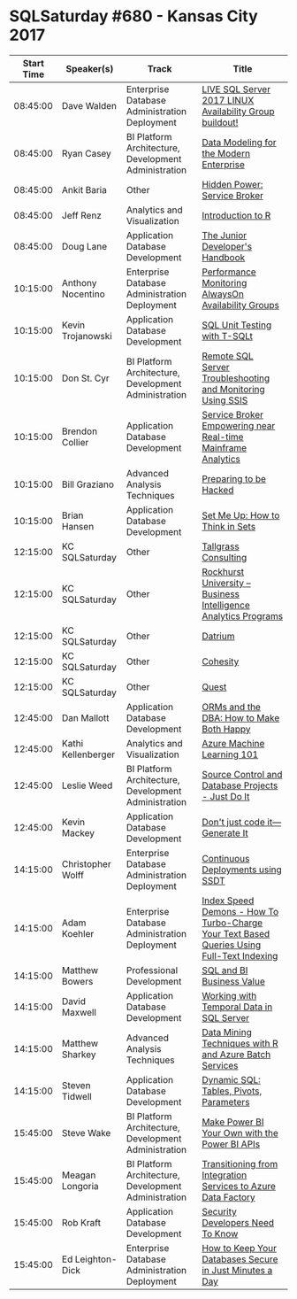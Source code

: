 # SQLSaturday #680 - Kansas City 2017
Start Time|Speaker(s)|Track|Title
---|---|---|---
08:45:00|Dave Walden|Enterprise Database Administration  Deployment|[LIVE SQL Server 2017 LINUX Availability Group buildout!](66781.md)
08:45:00|Ryan Casey|BI Platform Architecture, Development  Administration|[Data Modeling for the Modern Enterprise](67648.md)
08:45:00|Ankit Baria|Other|[Hidden Power: Service Broker](68672.md)
08:45:00|Jeff Renz|Analytics and Visualization|[Introduction to R](68902.md)
08:45:00|Doug Lane|Application  Database Development|[The Junior Developer's Handbook](68920.md)
10:15:00|Anthony Nocentino|Enterprise Database Administration  Deployment|[Performance Monitoring AlwaysOn Availability Groups](66761.md)
10:15:00|Kevin Trojanowski|Application  Database Development|[SQL Unit Testing with T-SQLt](68428.md)
10:15:00|Don St. Cyr|BI Platform Architecture, Development  Administration|[Remote SQL Server Troubleshooting and Monitoring Using SSIS](68459.md)
10:15:00|Brendon Collier|Application  Database Development|[Service Broker Empowering near Real-time Mainframe Analytics](68985.md)
10:15:00|Bill Graziano|Advanced Analysis Techniques|[Preparing to be Hacked](69786.md)
10:15:00|Brian Hansen|Application  Database Development|[Set Me Up: How to Think in Sets](69825.md)
12:15:00|KC SQLSaturday|Other|[Tallgrass Consulting](69892.md)
12:15:00|KC SQLSaturday|Other|[Rockhurst University – Business Intelligence  Analytics Programs](69893.md)
12:15:00|KC SQLSaturday|Other|[Datrium](69895.md)
12:15:00|KC SQLSaturday|Other|[Cohesity](69896.md)
12:15:00|KC SQLSaturday|Other|[Quest](69897.md)
12:45:00|Dan Mallott|Application  Database Development|[ORMs and the DBA: How to Make Both Happy](66746.md)
12:45:00|Kathi Kellenberger|Analytics and Visualization|[Azure Machine Learning 101](67933.md)
12:45:00|Leslie Weed|BI Platform Architecture, Development  Administration|[Source Control and Database Projects - Just Do It](68415.md)
12:45:00|Kevin Mackey|Application  Database Development|[Don't just code it—Generate It](68907.md)
14:15:00|Christopher Wolff|Enterprise Database Administration  Deployment|[Continuous Deployments using SSDT](66776.md)
14:15:00|Adam Koehler|Enterprise Database Administration  Deployment|[Index Speed Demons - How To Turbo-Charge Your Text Based Queries Using Full-Text Indexing](66780.md)
14:15:00|Matthew Bowers|Professional Development|[SQL and BI Business Value](67068.md)
14:15:00|David Maxwell|Application  Database Development|[Working with Temporal Data in SQL Server](67381.md)
14:15:00|Matthew Sharkey|Advanced Analysis Techniques|[Data Mining Techniques with R and Azure Batch Services](68271.md)
14:15:00|Steven Tidwell|Application  Database Development|[Dynamic SQL: Tables, Pivots, Parameters](68463.md)
15:45:00|Steve Wake|BI Platform Architecture, Development  Administration|[Make Power BI Your Own with the Power BI APIs](66729.md)
15:45:00|Meagan Longoria|BI Platform Architecture, Development  Administration|[Transitioning from Integration Services to Azure Data Factory](66742.md)
15:45:00|Rob Kraft|Application  Database Development|[Security Developers Need To Know](68710.md)
15:45:00|Ed Leighton-Dick|Enterprise Database Administration  Deployment|[How to Keep Your Databases Secure in Just Minutes a Day](68934.md)
